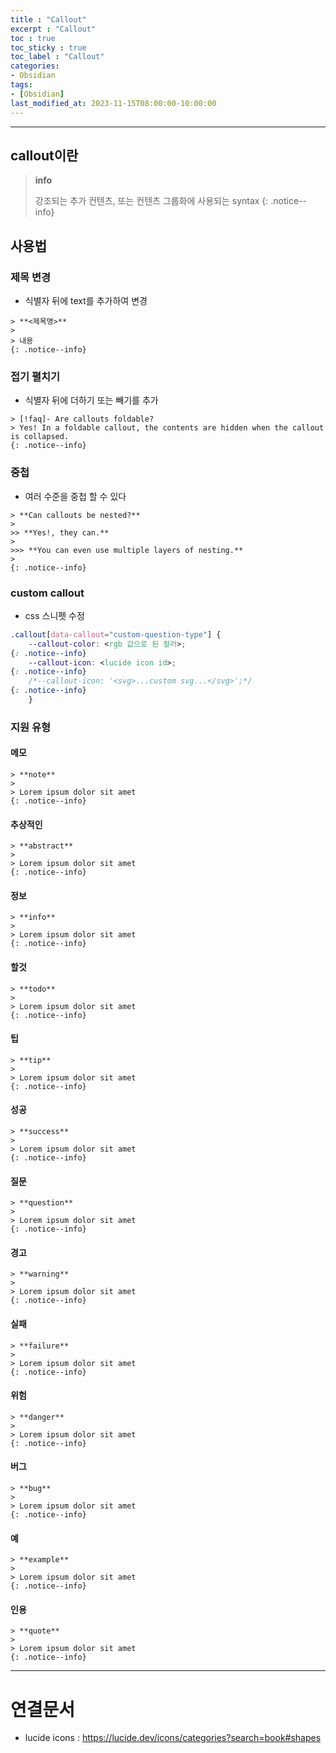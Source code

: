 ```yaml
---
title : "Callout"
excerpt : "Callout"
toc : true
toc_sticky : true
toc_label : "Callout"
categories:
- Obsidian
tags:
- [Obsidian]
last_modified_at: 2023-11-15T08:00:00-10:00:00
---
```

  
---
  
## callout이란
> **info**
>
>강조되는 추가 컨텐츠, 또는 컨텐츠 그룹화에 사용되는 syntax 
{: .notice--info}  
  
## 사용법
  
### 제목 변경
- 식별자 뒤에 text를 추가하여 변경
```
> **<제목명>**  
>
> 내용 
{: .notice--info}  
```
  
### 접기 펼치기
- 식별자 뒤에 더하기 또는 빼기를 추가
```
> [!faq]- Are callouts foldable?
> Yes! In a foldable callout, the contents are hidden when the callout is collapsed. 
{: .notice--info}  
```
  
### 중첩
- 여러 수준을 중첩 할 수 있다
```
> **Can callouts be nested?**  
>
>> **Yes!, they can.**  
>
>>> **You can even use multiple layers of nesting.**  
> 
{: .notice--info}  
```
  
### custom callout
- css 스니펫 수정
  
```css
.callout[data-callout="custom-question-type"] { 
	--callout-color: <rgb 값으로 된 컬러>; 
{: .notice--info}  
	--callout-icon: <lucide icon id>;  
{: .notice--info}  
	/*--callout-icon: '<svg>...custom svg...</svg>';*/ 
{: .notice--info}  
	}
```
  
### 지원 유형
  
#### 메모
```
> **note**
>
> Lorem ipsum dolor sit amet 
{: .notice--info}  
```
  
#### 추상적인
```
> **abstract**
>
> Lorem ipsum dolor sit amet 
{: .notice--info}  
```
  
#### 정보
```
> **info**
>
> Lorem ipsum dolor sit amet 
{: .notice--info}  
```
  
#### 할것
```
> **todo**
>
> Lorem ipsum dolor sit amet 
{: .notice--info}  
```
  
#### 팁
```
> **tip**
>
> Lorem ipsum dolor sit amet 
{: .notice--info}  
```
  
#### 성공
```
> **success**
>
> Lorem ipsum dolor sit amet 
{: .notice--info}  
```
  
#### 질문
```
> **question**
>
> Lorem ipsum dolor sit amet 
{: .notice--info}  
```
  
#### 경고
```
> **warning**
>
> Lorem ipsum dolor sit amet 
{: .notice--info}  
```
  
#### 실패
```
> **failure**
>
> Lorem ipsum dolor sit amet 
{: .notice--info}  
```
  
#### 위험
```
> **danger**
>
> Lorem ipsum dolor sit amet 
{: .notice--info}  
```
  
#### 버그
```
> **bug**
>
> Lorem ipsum dolor sit amet 
{: .notice--info}  
```
  
#### 예
```
> **example**
>
> Lorem ipsum dolor sit amet 
{: .notice--info}  
```
  
#### 인용
```
> **quote**
>
> Lorem ipsum dolor sit amet 
{: .notice--info}  
```

---
  
# 연결문서
- lucide icons : https://lucide.dev/icons/categories?search=book#shapes